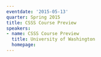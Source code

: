 ```yaml
---
eventdate: '2015-05-13'
quarter: Spring 2015
title: CSSS Course Preview
speakers:
- name: CSSS Course Preview
  title: University of Washington
  homepage:
---
```

